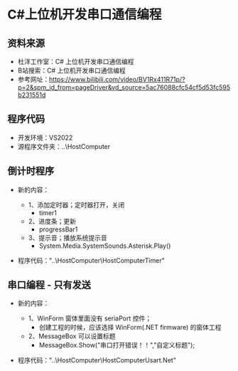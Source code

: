 # C#上位机开发串口通信编程

## 资料来源

- 杜洋工作室：C# 上位机开发串口通信编程
- B站搜索：C# 上位机开发串口通信编程
- 参考网址：https://www.bilibili.com/video/BV1Rx411R71p/?p=2&spm_id_from=pageDriver&vd_source=5ac76088cfc54cf5d53fc595b231551d

## 程序代码

- 开发环境：VS2022
- 源程序文件夹：..\HostComputer

## 倒计时程序

- 新的内容：
  - 1、添加定时器；定时器打开，关闭
    - timer1
  - 2、进度条；更新
    - progressBar1
  - 3、提示音；播放系统提示音
    - System.Media.SystemSounds.Asterisk.Play()

- 程序代码："..\HostComputer\HostComputerTimer"

## 串口编程 - 只有发送

- 新的内容：
  - 1、WinForm 窗体里面没有 seriaPort 控件；
    - 创建工程的时候，应该选择 WinForm(.NET firmware) 的窗体工程
  - 2、MessageBox 可以设置标题
    - MessageBox.Show("串口打开错误！！","自定义标题");

- 程序代码："..\HostComputer\HostComputerUsart.Net"
